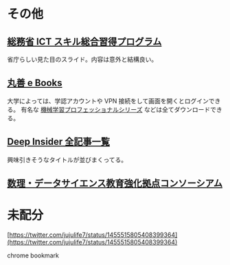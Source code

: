 # その他

## [総務省 ICT スキル総合習得プログラム](https://www.soumu.go.jp/ict_skill/)

省庁らしい見た目のスライド。内容は意外と結構良い。

## [丸善 e Books](https://elib.maruzen.co.jp/elib/html/GuestLogin)

大学によっては、学認アカウントや VPN 接続をして画面を開くとログインできる。
有名な [機械学習プロフェッショナルシリーズ](https://www.kspub.co.jp/book/series/S043.html) などは全てダウンロードできる。

## [Deep Insider 全記事一覧](https://atmarkit.itmedia.co.jp/ait/subtop/features/di/all.html)

興味引きそうなタイトルが並びまくってる。

## [数理・データサイエンス教育強化拠点コンソーシアム](http://www.mi.u-tokyo.ac.jp/6university_consortium.html)

# 未配分

[https://twitter.com/jujulife7/status/1455515805408399364](https://twitter.com/jujulife7/status/1455515805408399364)

chrome bookmark
